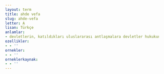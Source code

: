 ```yaml
---
layout: term
title: ahde vefa
slug: ahde-vefa
letter: A
lisan: Türkçe
anlamlar:
- devletlerin, katıldıkları uluslararası antlaşmalara devletler hukukuna göre uyma zorunluluğunda olduklarını belirten kural
ozellikler:
- - ''
ornekler:
- - ''
orneklerkaynak:
- - ''
---
```

